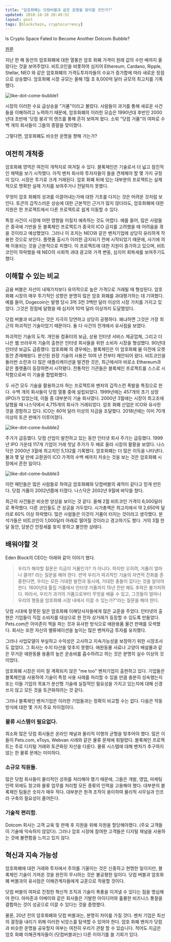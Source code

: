 ```yaml
---
title: "암호화폐는 닷컴버블과 같은 운명을 맞이할 것인가?"
updated: 2018-10-28 20:49:52
layout: post
tags: [blockchain, cryptocurrency]
---
```


Is Crypto Space Fated to Become Another Dotcom Bubble?

[원문](https://cointelegraph.com/news/is-crypto-space-fated-to-become-another-dotcom-bubble)

지난 한 해 동안의 암호화폐에 대한 열풍은 암호 화폐 가격이 원래 값의 수만 배까지 올랐다는 것을 보여주었다. 비트코인을 비롯하여 심지어 Ethereum, Cardano, Ripple, Stellar, NEO 와 같은 암호화폐의 가격도투자자들의 수요가 증가함에 따라 새로운 정점으로 상승했다. 암호화폐 시장 규모는 올해 1월 초 8,000억 달러 규모의 최고치를 기록했다.

![like-dot-come-bubble1](/images/2018/10/like-dot-come-bubble1.webp)

시장의 이러한 수요 급상승을 "거품"이라고 불렀다. 사람들이 과거를 통해 새로운 사건들을 이해하려고 노력하기 때문에, 암호화폐의 이러한 모습은 1990년대 후반인 2000년대 초반에 '닷컴 붕괴'의 렌즈를 통해 흔히 보여져 왔다. 소위 "닷컴 거품"의 여파로 수백 개의 회사들이 그들의 종말을 맞이했다.

그렇다면, 암호화폐도 비슷한 운명을 향해 가는가?

## 여전히 개척중

암호화폐 영역은 여전히 개척지로 여겨질 수 있다. 블록체인은 기술로서 더 넓고 점진적인 채택을 보기 시작했다. 아직 벤처 회사와 투자자들이 들을 견제해야 할 몇 가지 규정이 있다. 시장은 투기로 크게 거래된다. 암호 화폐 뒤에 있는 대부분의 프로젝트는 실제적으로 명확한 실제 가치를 보여주거나 전달하지 못했다.

무엇이 암호 화폐의 성과를 이끌어내는가에 대한 기초를 다지는 것은 어려운 것처럼 보인다. 토큰의 갑작스러운 상승에 대한 근본적인 근거가 많지 않더라도, 암호화폐에 대한 지원은 한 프로젝트에서 다른 프로젝트로 쉽게 이동할 수 있다.

특정 사건이 시장에 어떤 영향을 미칠지 예측하는 것도 어렵다. 예를 들어, 많은 사람들은 중국에 기반을 둔 블록체인 프로젝트가 중국의 ICO 금지를 고려했을 때 어려움을 겪을 것이라고 예상했었다. 그러나 이 조치는 NEO와 같은 벤처기업에 상당히 유리하게 작용한 것으로 보인다. 플랫폼 출시가 이러한 금지되기 전에 시작되었기 때문에, 사기에 의해 이용되는 것을 근본적으로 피했다. 이 프로젝트에 대한 지원이 증가하고 있으며, 비트코인이 하락했을 때 NEO의 사회적 과대 광고와 가격 변동, 심지어 회복세를 보여주기도 했다.

## 이해할 수 있는 비교

금융 버블은 자산이 내재가치보다 유의적으로 높은 가격으로 거래될 때 형성된다. 암호 화폐 시장의 매우 투기적인 성향은 분명히 많은 암호 화폐를 과대평가하는 데 기여했다. 예를 들어, Dogecoin는 발행 당시 3억 3천 3백만 달러 이상의 시장 가치를 가지고 있었다. 그것은 정점에 달했을 때 심지어 10억 달러 이상까지 도달했었다.

닷컴 버블과 비교하는 것은 지극히 당연하고 상당히 공평하다. 왜냐하면 그것은 가장 최근의 파괴적인 기술이었기 때문이다. 둘 다 사건의 전개에서 유사점을 보였다.

파괴적인 기술의 도착. 개인용 컴퓨터의 보급, 상용 인터넷 서비스 제공업체, 그리고 더 나은 웹 브라우저 기술의 출현은 인터넷 회사들을 위한 소비자 시장을 형성했다. 90년대 인터넷 보급도 급증했다. 암호화폐 의 경우에는, 블록체인은 이 암호화폐 붐 이전에 오랫동안 존재해왔다. 분산된 원장 기술의 사용은 10여 년 전부터 제안되어 왔다. 비트코인을 둘러싼 소란과 더 많은 애플리케이션을 발견한 것은, 최근에서야 비로소 Ethereum과 같은 플랫폼이 등장하면서 시작됐다. 전통적인 기관들은 블록체인 프로젝트를 스스로 시작함으로써 이 기술을 합법화했다.

 두 사건 모두 기술을 활용하고자 하는 프로젝트와 벤처의 갑작스런 폭발을 특징으로 한다. 수백 개의 회사들이 닷컴 열풍 중에 설립되었다. 1999년에는 457개의 초기 상장(IPO)가 있었는데, 이들 중 대부분이 기술 회사였다. 2000년 3월에는 시장이 최고조에 달했을 때 나스닥에서 4,715개의 회사가 거래되었다. 암호 화폐 산업은 ICO와 유사한 것을 경험하고 있다. ICO는 60억 달러 이상의 자금을 조달했다. 2018년에는 이미 70개 이상의 토큰 판매가 이루어졌다.

![like-dot-come-bubble2](/images/2018/10/like-dot-come-bubble2.webp)

주가가 급등했다. 닷컴 산업이 발전하고 있는 동안 인터넷 회사 주가는 급등했다. 1999년 IPO 가운데 117개 기업이 거래 첫날 주가가 두 배로 올라 시장의 활황을 보였다. 나스닥은 2000년 3월에 최고치인 5,132를 기록했다. 암호화폐는 더 많은 이득을 나타낸다. 불과 몇 달 만에 교환권이 ICO 가격의 수백 배까지 치솟는 것을 보는 것은 암호화폐 시장에서 흔한 일이다.

![like-dot-come-bubble3](/images/2018/10/like-dot-come-bubble3.webp)

이런 패턴들은 많은 사람들로 하여금 암호화폐와 닷컴버블의 궤적이 같다고 믿게 만든다. 닷컴 거품이 2002년쯤에 터졌다. 나스닥은 2002년 9월에 바닥을 쳤다. 

최근의 사건들은 비슷한 양상을 보이는 것 같다. 올해 2월 비트코인 가격이 6,000달러로 폭락했다. 다른 코인들도 큰 성공을 거두었다. 시가총액은 최고치에서 약 2,650억 달러로 60% 이상 하락했다. 많은 사람들은 이것이 거품이 터지는 것이라고 생각했다. 분석가들은 비트코인이 1,000달러 아래로 떨어질 것이라고 경고하기도 했다. 거의 3월 한달 동안, 당분간 안정세를 찾지 못하고 불안한 상태다.

## 배워야할 것

Eden Block의 CEO는 아래와 같이 이야기 했다.

> 우리가 해야할 질문은 지금이 거품인가? 가 아니다. 하지만 오히려, 거품이 얼마나 클까? 라는 질문을 해야 한다. 만약 우리가 파괴적인 기술의 자연적 진화를 존중한다면, 우리는 모든 거대한 발전과 동시에, 거대한 충돌이 있다는 것을 알아야 한다. 1600년대 튤립 거품에서 인터넷 거품까지 15년 전만 해도 추락은 불가피하다. 따라서, 우리가 과거의 거품으로부터 무엇을 배울 수 있고, 그것들이 얼마나 우리의 행동을 암호화폐 시장 내에서 이끌 수 있는가?"라는 질문을 해야 한다.

닷컴 시대에 잘못된 일은 암호화폐 이해당사자들에게 많은 교훈을 주었다. 인터넷의 출현은 기업들이 직접 소비자를 대상으로 한 전자 상거래가 등장할 수 있도록 만들었다. Pets.com은 아마존이 책을 파는 것과 유사한 방식으로 애완용품 물건 판매를 모색했다. 회사는 또한 자신의 밸류에이션을 높이는 많은 벤쳐자금 투자를 유치했다.

그러나 사업모델이 부실하고 수익성은 고사하고 지속가능성을 보장하기 위한 시장조사도 없었다. 그 회사는 수지 타산을 맞추지 못했다. 애완동물 사료나 고양이 배설물과 같은 무거운 애완동물 용품의 높은 운송비를 흡수하려고 하는 것은 분명히 실수 이상의 것이었다.

암호화폐 시장은 이미 잘 계획되지 않은 "me too" 벤처기업이 출현하고 있다. 기업들은 블록체인을 사용하여 기술이 특정 사용 사례를 처리할 수 있을 만큼 충분히 성숙했는지 또는 이들 기업의 목표가 분산형 기술에 실질적인 필요성을 가지고 있는지에 대해 신경 쓰지 않고 모든 것을 토큰화하려는 것 같다.

그러나 블록체인 벤처기업은 이러한 기업들과는 정확히 비교할 수는 없다. 다음은 작동 방식에 대한 몇 가지 주요 차이점이다.

### 물류 시스템이 필요없다.

최소화 많은 닷컴 회사들은 온라인 채널과 물리적 이행의 균형을 맞추어야 했다. 많은 이들이 Pets.com, eToys, Webvan 사례와 같은 물류 문제에 휘말렸다. 블록체인 프로젝트는 주로 디지털 거래와 토큰화된 자산을 다룬다. 물류 시스템에 대해 벤처가 추구하지 않는 한 물류 문제는 미미하다.

### 소규모 직원들. 

많은 닷컴 회사들이 물리적인 성취를 처리해야 했기 때문에, 그들은 개발, 영업, 마케팅 인력 외에도 창고와 물류 업무를 처리할 모든 종류의 인력을 고용해야 했다. 대부분의 블록체인 팀들은 숫자가 매우 적다. 대부분은 원격 조작이 용이하여 물리적 사무실과 인프라 구축의 필요성이 줄어든다.

### 기술적 편리함. 

Dotcom 회사는 고객 교육 및 판매 후 지원을 위해 자원을 할당해야했다. (주요 고객들이 기술에 익숙하지 않았다). 그러나 암호 시장에 참여한 고객들은 디지털 채널을 사용하는 것에 불편함을 느끼고 있지 않다.

## 혁신과 지속 가능성

암호화폐에 대한 거래와 투자에서 주의를 기울이는 것은 신중하고 현명한 일이지만, 블록체인 기술이 가져온 것을 완전히 무시하는 것은 불공평한 일이다. 닷컴 버블과 암호화폐 버블과의 유사점은 이해관계자들에게 교훈으로 작용할 것이다.

닷컴 버블의 여파로 진정한 혁신적 조직과 기술이 폭풍을 이겨낼 수 있다는 점을 명심해야 한다. 아마존과 이베이와 같은 회사들은 기발한 아이디어와 훌륭한 비즈니스 통찰을 결합하는 것이 성공으로 이끌 수 있다는 것을 증명했다.

물론, 20년 전의 암호화폐와 닷컴 버블과는, 분명히 차이를 가질 것다. 벤처 기업은 최선의 결정을 내리기 위해 이러한 뉘앙스를 탐색할 수 있어야 한다. 암호 화폐 벤처가 닷컴과 비슷한 운명을 공유할지 여부는 여전히 우리가 관찰 할 수 있습니다. 적어도 지금은 암호 화폐 이해관계자들이 (닷컴버블과는) 다른 이야기를 쓸 기회가 있다.